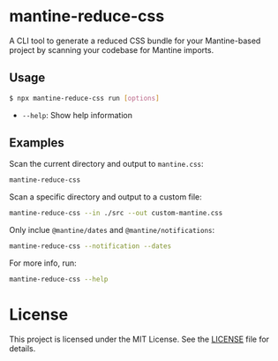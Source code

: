 # mantine-reduce-css

A CLI tool to generate a reduced CSS bundle for your Mantine-based project by scanning your codebase for Mantine imports.

## Usage

```sh
$ npx mantine-reduce-css run [options]
```

- `--help`: Show help information

## Examples

Scan the current directory and output to `mantine.css`:

```sh
mantine-reduce-css
```

Scan a specific directory and output to a custom file:

```sh
mantine-reduce-css --in ./src --out custom-mantine.css
```

Only inclue `@mantine/dates` and `@mantine/notifications`:

```sh
mantine-reduce-css --notification --dates
```

For more info, run:

```sh
mantine-reduce-css --help
```

# License

This project is licensed under the MIT License. See the [LICENSE](LICENSE) file for details.
